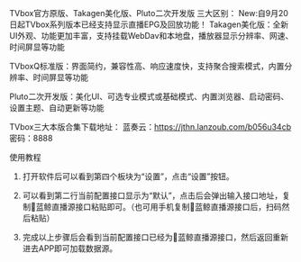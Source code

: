TVbox官方原版、Takagen美化版、Pluto二次开发版 三大区别：
New:自9月20日起TVbox系列版本已经支持显示直播EPG及回放功能！
Takagen美化版：全新UI外观、功能更加丰富，支持挂载WebDav和本地盘，播放器显示分辨率、网速、时间屏显等功能

TVboxQ标准版：界面简约，兼容性高、响应速度快，支持聚合搜索模式，内置分辨率、时间屏显等功能

Pluto二次开发版：美化UI、可选专业模式或基础模式、内置浏览器、启动密码、设置主题、自动更新等功能

TVbox三大本版合集下载地址：
蓝奏云：https://jthn.lanzoub.com/b056u34cb 密码：8888

使用教程
1. 打开软件后可以看到第四个板块为“设置”，点击“设置”按钮。

2. 可以看到第二行当前配置接口显示为“默认”，点击后会弹出输入接口地址，复制🐋蓝鲸直播源接口粘贴即可。（也可用手机复制🐋蓝鲸直播源接口后，扫码然后粘贴）

3. 完成以上步骤后会看到当前配置接口已经为🐋蓝鲸直播源接口，然后返回重新进去APP即可加载数据源。
